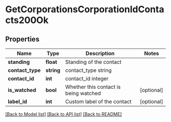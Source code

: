 # GetCorporationsCorporationIdContacts200Ok

## Properties
Name | Type | Description | Notes
------------ | ------------- | ------------- | -------------
**standing** | **float** | Standing of the contact | 
**contact_type** | **string** | contact_type string | 
**contact_id** | **int** | contact_id integer | 
**is_watched** | **bool** | Whether this contact is being watched | [optional] 
**label_id** | **int** | Custom label of the contact | [optional] 

[[Back to Model list]](../README.md#documentation-for-models) [[Back to API list]](../README.md#documentation-for-api-endpoints) [[Back to README]](../README.md)


